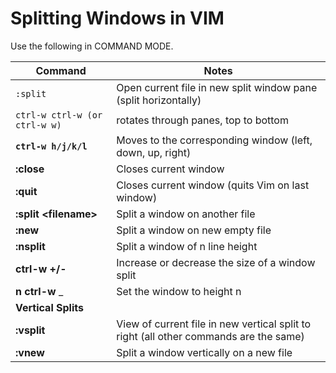 # Splitting Windows in VIM

Use the following in COMMAND MODE.


|   Command   |   Notes   |
|   -------   |   -----   |
| `:split` | Open current file in new split window pane (split horizontally)
| `ctrl-w ctrl-w (or ctrl-w w)` | rotates through panes, top to bottom
| **`ctrl-w h/j/k/l`** | Moves to the corresponding window (left, down, up, right)
| **:close** | Closes current window
| **:quit** | Closes current window (quits Vim on last window)
| **:split \<filename\>** | Split a window on another file
| **:new** | Split a window on new empty file
| **:nsplit** | Split a window of n line height
| **ctrl-w +/-** | Increase or decrease the size of a window split
| **n ctrl-w** _ | Set the window to height n
| **Vertical Splits** |
| **:vsplit** | View of current file in new vertical split to right (all other commands are the same)
| **:vnew** | Split a window vertically on a new file
